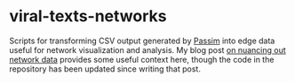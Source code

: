 # viral-texts-networks
Scripts for transforming CSV output generated by [Passim](https://github.com/ViralTexts/vt-passim) into edge data useful for network visualization and analysis. My blog post [on nuancing out network data](http://ryancordell.org/research/two-of-three/) provides some useful context here, though the code in the repository has been updated since writing that post.
